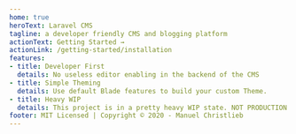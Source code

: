 ```yaml
---
home: true
heroText: Laravel CMS
tagline: a developer friendly CMS and blogging platform
actionText: Getting Started →
actionLink: /getting-started/installation
features:
- title: Developer First
  details: No useless editor enabling in the backend of the CMS
- title: Simple Theming
  details: Use default Blade features to build your custom Theme.
- title: Heavy WIP
  details: This project is in a pretty heavy WIP state. NOT PRODUCTION READY
footer: MIT Licensed | Copyright © 2020 - Manuel Christlieb
---
```

